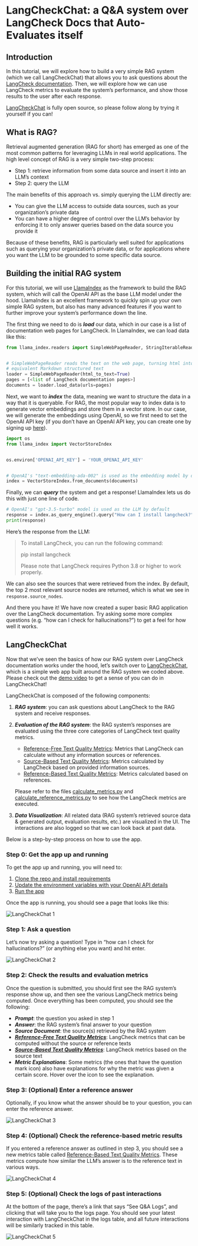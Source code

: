 # LangCheckChat: a Q&A system over LangCheck Docs that Auto-Evaluates itself

## Introduction

In this tutorial, we will explore how to build a very simple RAG system (which we call LangCheckChat) that allows you to ask questions about the [LangCheck documentation](https://langcheck.readthedocs.io/en/latest/). Then, we will explore how we can use LangCheck metrics to evaluate the system’s performance, and show those results to the user after each response.

[LangCheckChat](https://github.com/citadel-ai/langcheckchat) is fully open source, so please follow along by trying it yourself if you can!

## What is RAG?

Retrieval augmented generation (RAG for short) has emerged as one of the most common patterns for leveraging LLMs in real world applications. The high level concept of RAG is a very simple two-step process:
- Step 1: retrieve information from some data source and insert it into an LLM’s context
- Step 2: query the LLM

The main benefits of this approach vs. simply querying the LLM directly are:
- You can give the LLM access to outside data sources, such as your organization’s private data
- You can have a higher degree of control over the LLM’s behavior by enforcing it to only answer queries based on the data source you provide it

Because of these benefits, RAG is particularly well suited for applications such as querying your organization’s private data, or for applications where you want the LLM to be grounded to some specific data source.

## Building the initial RAG system

For this tutorial, we will use [LlamaIndex](https://github.com/run-llama/llama_index) as the framework to build the RAG system, which will call the OpenAI API as the base LLM model under the hood. LlamaIndex is an excellent framework to quickly spin up your own simple RAG system, but also has many advanced features if you want to further improve your system’s performance down the line.


The first thing we need to do is ***load*** our data, which in our case is a list of documentation web pages for LangCheck. In LlamaIndex, we can load data like this:

```python
from llama_index.readers import SimpleWebPageReader, StringIterableReader


# SimpleWebPageReader reads the text on the web page, turning html into
# equivalent Markdown structured text
loader = SimpleWebPageReader(html_to_text=True)
pages = [<list of LangCheck documentation pages>]
documents = loader.load_data(urls=pages)
```

Next, we want to ***index*** the data, meaning we want to structure the data in a way that it is queryable. For RAG, the most popular way to index data is to generate vector embeddings and store them in a vector store. In our case, we will generate the embeddings using OpenAI, so we first need to set the OpenAI API key (if you don’t have an OpenAI API key, you can create one by signing up [here](https://platform.openai.com/account/api-keys)).

```python
import os
from llama_index import VectorStoreIndex


os.environ['OPENAI_API_KEY'] = 'YOUR_OPENAI_API_KEY'


# OpenAI's "text-embedding-ada-002" is used as the embedding model by default
index = VectorStoreIndex.from_documents(documents)
```

Finally, we can ***query*** the system and get a response! LlamaIndex lets us do this with just one line of code.

```python
# OpenAI's "gpt-3.5-turbo" model is used as the LLM by default
response = index.as_query_engine().query("How can I install langcheck?")
print(response)
```

Here’s the response from the LLM:
> To install LangCheck, you can run the following command:
>
> pip install langcheck
>
> Please note that LangCheck requires Python 3.8 or higher to work properly.

We can also see the sources that were retrieved from the index. By default, the top 2 most relevant source nodes are returned, which is what we see in `response.source_nodes`.

And there you have it! We have now created a super basic RAG application over the LangCheck documentation. Try asking some more complex questions (e.g. “how can I check for hallucinations?”) to get a feel for how well it works.

## LangCheckChat

Now that we’ve seen the basics of how our RAG system over LangCheck documentation works under the hood, let’s switch over to [LangCheckChat](https://github.com/citadel-ai/langcheckchat), which is a simple web app built around the RAG system we coded above. Please check out the [demo video](https://github.com/citadel-ai/langcheckchat/tree/main?tab=readme-ov-file#demo) to get a sense of you can do in LangCheckChat!

LangCheckChat is composed of the following components:
1. ***RAG system***: you can ask questions about LangCheck to the RAG system and receive responses.
2. ***Evaluation of the RAG system***: the RAG system’s responses are evaluated using the three core categories of LangCheck text quality metrics.
    - [Reference-Free Text Quality Metrics](https://langcheck.readthedocs.io/en/latest/langcheck.metrics.en.reference_free_text_quality.html): Metrics that LangCheck can calculate without any information sources or references.
    - [Source-Based Text Quality Metrics](https://langcheck.readthedocs.io/en/latest/langcheck.metrics.en.source_based_text_quality.html): Metrics calculated by LangCheck based on provided information sources.
    - [Reference-Based Text Quality Metrics](https://langcheck.readthedocs.io/en/latest/langcheck.metrics.en.reference_based_text_quality.html): Metrics calculated based on references.

    Please refer to the files [calculate_metrics.py](https://github.com/citadel-ai/langcheckchat/blob/main/calculate_metrics.py) and [calculate_reference_metrics.py](https://github.com/citadel-ai/langcheckchat/blob/main/calculate_reference_metrics.py) to see how the LangCheck metrics are executed.
3. ***Data Visualization***: All related data (RAG system’s retrieved source data & generated output, evaluation results, etc.) are visualized in the UI. The interactions are also logged so that we can look back at past data.

Below is a step-by-step process on how to use the app.

### Step 0: Get the app up and running
To get the app up and running, you will need to:
1. [Clone the repo and install requirements](https://github.com/citadel-ai/langcheckchat?tab=readme-ov-file#installation)
2. [Update the environment variables with your OpenAI API details](https://github.com/citadel-ai/langcheckchat?tab=readme-ov-file#1-update-the-environment-variables-with-your-openai-api-details)
3. [Run the app](https://github.com/citadel-ai/langcheckchat?tab=readme-ov-file#2-run-the-app)

Once the app is running, you should see a page that looks like this:

![LangCheckChat 1](_static/LangCheckChat_1.png)

### Step 1: Ask a question
Let’s now try asking a question! Type in “how can I check for hallucinations?” (or anything else you want) and hit enter.

![LangCheckChat 2](_static/LangCheckChat_2.png)

### Step 2: Check the results and evaluation metrics
Once the question is submitted, you should first see the RAG system’s response show up, and then see the various LangCheck metrics being computed. Once everything has been computed, you should see the following:
- ***Prompt***: the question you asked in step 1
- ***Answer***: the RAG system’s final answer to your question
- ***Source Document***: the source(s) retrieved by the RAG system
- [***Reference-Free Text Quality Metrics***](https://langcheck.readthedocs.io/en/latest/langcheck.metrics.en.reference_free_text_quality.html): LangCheck metrics that can be computed without the source or reference texts
- [***Source-Based Text Quality Metrics***](https://langcheck.readthedocs.io/en/latest/langcheck.metrics.en.source_based_text_quality.html): LangCheck metrics based on the source text
- ***Metric Explanations***: Some metrics (the ones that have the question mark icon) also have explanations for why the metric was given a certain score. Hover over the icon to see the explanation.

### Step 3: (Optional) Enter a reference answer
Optionally, if you know what the answer should be to your question, you can enter the reference answer.

![LangCheckChat 3](_static/LangCheckChat_3.png)

### Step 4: (Optional) Check the reference-based metric results
If you entered a reference answer as outlined in step 3, you should see a new metrics table called [Reference-Based Text Quality Metrics](https://langcheck.readthedocs.io/en/latest/langcheck.metrics.en.reference_based_text_quality.html). These metrics compute how similar the LLM’s answer is to the reference text in various ways.

![LangCheckChat 4](_static/LangCheckChat_4.png)

### Step 5: (Optional) Check the logs of past interactions
At the bottom of the page, there’s a link that says “See Q&A Logs”, and clicking that will take you to the logs page. You should see your latest interaction with LangCheckChat in the logs table, and all future interactions will be similarly tracked in this table.

![LangCheckChat 5](_static/LangCheckChat_5.png)